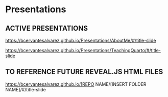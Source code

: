 # Presentations

## ACTIVE PRESENTATIONS


https://bcervantesalvarez.github.io/Presentations/AboutMe/#/title-slide

https://bcervantesalvarez.github.io/Presentations/TeachingQuarto/#/title-slide


## TO REFERENCE FUTURE REVEAL.JS HTML FILES

https://bcervantesalvarez.github.io/[REPO NAME/[INSERT FOLDER NAME]/#/title-slide
